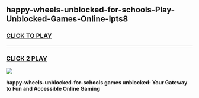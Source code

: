 
## happy-wheels-unblocked-for-schools-Play-Unblocked-Games-Online-lpts8
<h3>
<a href="https://premium76.site?title=happy-wheels-unblocked-for-schools&ref=25A">CLICK TO PLAY</a></h3>
<hr>

<h3>
<a href="https://premium76.site?title=happy-wheels-unblocked-for-schools&ref=25A">CLICK 2 PLAY</a>
  
</h3>

<a href="https://premium76.site?title=happy-wheels-unblocked-for-schools&ref=25A"><img src="https://clearcache.store/games.png"></a>


**happy-wheels-unblocked-for-schools games unblocked: Your Gateway to Fun and Accessible Online Gaming**
